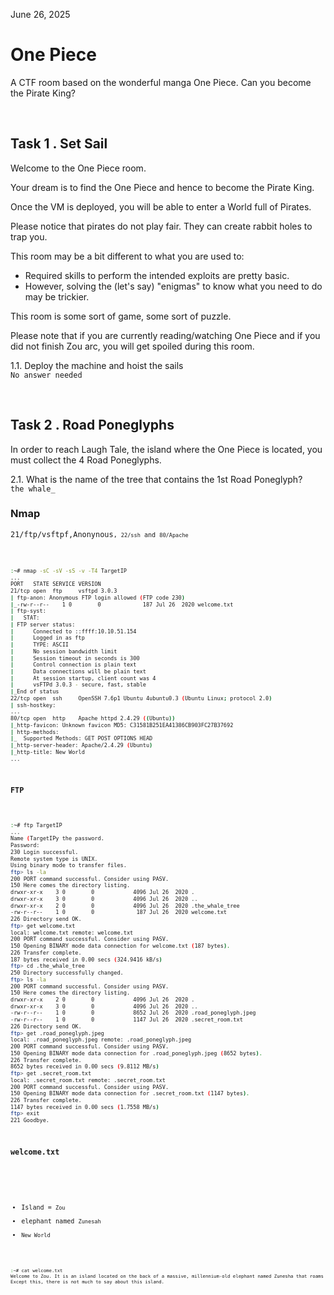 <p>June 26, 2025</p>
<h1>One Piece</h1>
<p>A CTF room based on the wonderful manga One Piece. Can you become the Pirate King?</p>

<br>

<h2>Task 1 . Set Sail</h2>
<p>Welcome to the One Piece room.<br>

Your dream is to find the One Piece and hence to become the Pirate King.<br>

Once the VM is deployed, you will be able to enter a World full of Pirates.<br>

Please notice that pirates do not play fair. They can create rabbit holes to trap you.<br>

This room may be a bit different to what you are used to:<br>

- Required skills to perform the intended exploits are pretty basic.<br>
- However, solving the (let's say) "enigmas" to know what you need to do may be trickier.<br>

This room is some sort of game, some sort of puzzle.<br>

Please note that if you are currently reading/watching One Piece and if you did not finish Zou arc, you will get spoiled during this room.</p>

<p>1.1. Deploy the machine and hoist the sails<br>
<code>No answer needed</code></p>

<br>

<h2>Task 2 . Road Poneglyphs</h2>
<p>In order to reach Laugh Tale, the island where the One Piece is located, you must collect the 4 Road Poneglyphs.</p>

<p>2.1. What is the name of the tree that contains the 1st Road Poneglyph?<br>
<code>the whale_</code></p>


<h3>Nmap</h3>
<p><code>21/ftp/vsftpf,Anonynous<code>, <code>22/ssh</code> and <code>80/Apache</code></p>

```bash
:~# nmap -sC -sV -sS -v -T4 TargetIP
...
PORT   STATE SERVICE VERSION
21/tcp open  ftp     vsftpd 3.0.3
| ftp-anon: Anonymous FTP login allowed (FTP code 230)
|_-rw-r--r--    1 0        0             187 Jul 26  2020 welcome.txt
| ftp-syst: 
|   STAT: 
| FTP server status:
|      Connected to ::ffff:10.10.51.154
|      Logged in as ftp
|      TYPE: ASCII
|      No session bandwidth limit
|      Session timeout in seconds is 300
|      Control connection is plain text
|      Data connections will be plain text
|      At session startup, client count was 4
|      vsFTPd 3.0.3 - secure, fast, stable
|_End of status
22/tcp open  ssh     OpenSSH 7.6p1 Ubuntu 4ubuntu0.3 (Ubuntu Linux; protocol 2.0)
| ssh-hostkey: 
...
80/tcp open  http    Apache httpd 2.4.29 ((Ubuntu))
|_http-favicon: Unknown favicon MD5: C31581B251EA41386CB903FC27B37692
| http-methods: 
|_  Supported Methods: GET POST OPTIONS HEAD
|_http-server-header: Apache/2.4.29 (Ubuntu)
|_http-title: New World
...
```

<h3>FTP</h3>

```bash
:~# ftp TargetIP
...
Name (TargetIPy the password.
Password:
230 Login successful.
Remote system type is UNIX.
Using binary mode to transfer files.
ftp> ls -la
200 PORT command successful. Consider using PASV.
150 Here comes the directory listing.
drwxr-xr-x    3 0        0            4096 Jul 26  2020 .
drwxr-xr-x    3 0        0            4096 Jul 26  2020 ..
drwxr-xr-x    2 0        0            4096 Jul 26  2020 .the_whale_tree
-rw-r--r--    1 0        0             187 Jul 26  2020 welcome.txt
226 Directory send OK.
ftp> get welcome.txt
local: welcome.txt remote: welcome.txt
200 PORT command successful. Consider using PASV.
150 Opening BINARY mode data connection for welcome.txt (187 bytes).
226 Transfer complete.
187 bytes received in 0.00 secs (324.9416 kB/s)
ftp> cd .the_whale_tree
250 Directory successfully changed.
ftp> ls -la
200 PORT command successful. Consider using PASV.
150 Here comes the directory listing.
drwxr-xr-x    2 0        0            4096 Jul 26  2020 .
drwxr-xr-x    3 0        0            4096 Jul 26  2020 ..
-rw-r--r--    1 0        0            8652 Jul 26  2020 .road_poneglyph.jpeg
-rw-r--r--    1 0        0            1147 Jul 26  2020 .secret_room.txt
226 Directory send OK.
ftp> get .road_poneglyph.jpeg
local: .road_poneglyph.jpeg remote: .road_poneglyph.jpeg
200 PORT command successful. Consider using PASV.
150 Opening BINARY mode data connection for .road_poneglyph.jpeg (8652 bytes).
226 Transfer complete.
8652 bytes received in 0.00 secs (9.8112 MB/s)
ftp> get .secret_room.txt
local: .secret_room.txt remote: .secret_room.txt
200 PORT command successful. Consider using PASV.
150 Opening BINARY mode data connection for .secret_room.txt (1147 bytes).
226 Transfer complete.
1147 bytes received in 0.00 secs (1.7558 MB/s)
ftp> exit
221 Goodbye.
```

<h3>welcome.txt</h3>
<p>
  
- Island = <code>Zou</code><br>
- elephant named <code>Zunesah</code><br>
- <code>New World</p>

```bash
:~# cat welcome.txt
Welcome to Zou. It is an island located on the back of a massive, millennium-old elephant named Zunesha that roams the New World.
Except this, there is not much to say about this island.

```
